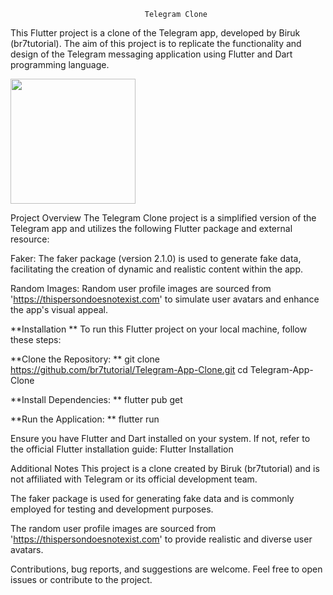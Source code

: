                                   Telegram Clone
This Flutter project is a clone of the Telegram app, developed by Biruk (br7tutorial). The aim of this project is to replicate the functionality and design of the Telegram messaging application using Flutter and Dart programming language.

<img src="https://github.com/birukbr7/Telegram-Clone-by-biruk-br7/assets/106627959/a736daee-e685-4e03-854d-4a364b5aa359" width =200 />






Project Overview
The Telegram Clone project is a simplified version of the Telegram app and utilizes the following Flutter package and external resource:

Faker: The faker package (version 2.1.0) is used to generate fake data, facilitating the creation of dynamic and realistic content within the app.

Random Images: Random user profile images are sourced from 'https://thispersondoesnotexist.com' to simulate user avatars and enhance the app's visual appeal.

**Installation
** 
To run this Flutter project on your local machine, follow these steps:

**Clone the Repository:
**
git clone https://github.com/br7tutorial/Telegram-App-Clone.git
cd Telegram-App-Clone



**Install Dependencies:
**
flutter pub get

**Run the Application:
**
flutter run



Ensure you have Flutter and Dart installed on your system. If not, refer to the official Flutter installation guide: Flutter Installation

Additional Notes
This project is a clone created by Biruk (br7tutorial) and is not affiliated with Telegram or its official development team.

The faker package is used for generating fake data and is commonly employed for testing and development purposes.

The random user profile images are sourced from 'https://thispersondoesnotexist.com' to provide realistic and diverse user avatars.

Contributions, bug reports, and suggestions are welcome. Feel free to open issues or contribute to the project.
